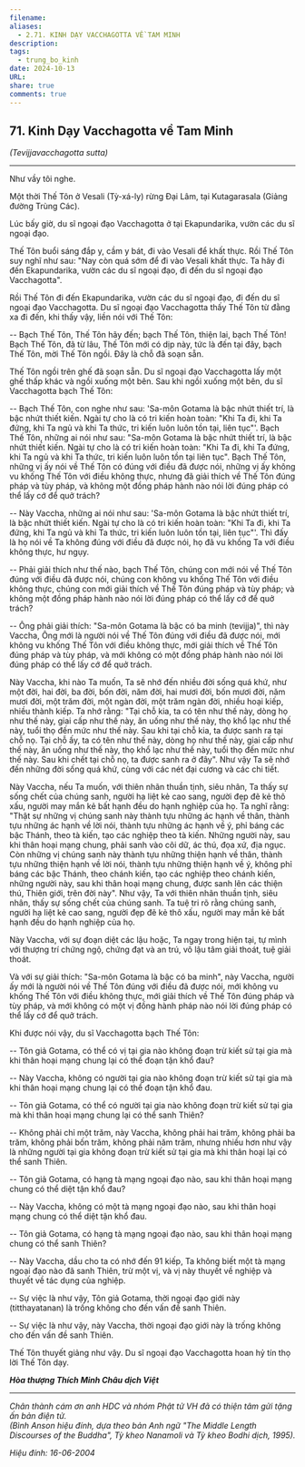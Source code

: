 ```yaml
---
filename: 
aliases:
  - 2.71. KINH DẠY VACCHAGOTTA VỀ TAM MINH
description: 
tags:
  - trung_bo_kinh
date: 2024-10-13
URL: 
share: true
comments: true
---
```

## 71. Kinh Dạy Vacchagotta về Tam Minh  
_(Tevijjavacchagotta sutta)_

---

Như vầy tôi nghe.

Một thời Thế Tôn ở Vesali (Tỳ-xá-ly) rừng Ðại Lâm, tại Kutagarasala (Giảng đường Trùng Các).

Lúc bấy giờ, du sĩ ngoại đạo Vacchagotta ở tại Ekapundarika, vườn các du sĩ ngoại đạo.

Thế Tôn buổi sáng đắp y, cầm y bát, đi vào Vesali để khất thực. Rồi Thế Tôn suy nghĩ như sau: "Nay còn quá sớm để đi vào Vesali khất thực. Ta hãy đi đến Ekapundarika, vườn các du sĩ ngoại đạo, đi đến du sĩ ngoại đạo Vacchagotta".

Rồi Thế Tôn đi đến Ekapundarika, vườn các du sĩ ngoại đạo, đi đến du sĩ ngoại đạo Vacchagotta. Du sĩ ngoại đạo Vacchagotta thấy Thế Tôn từ đằng xa đi đến, khi thấy vậy, liền nói với Thế Tôn:

-- Bạch Thế Tôn, Thế Tôn hãy đến; bạch Thế Tôn, thiện lai, bạch Thế Tôn! Bạch Thế Tôn, đã từ lâu, Thế Tôn mới có dịp này, tức là đến tại đây, bạch Thế Tôn, mời Thế Tôn ngồi. Ðây là chỗ đã soạn sẵn.

Thế Tôn ngồi trên ghế đã soạn sẵn. Du sĩ ngoại đạo Vacchagotta lấy một ghế thấp khác và ngồi xuống một bên. Sau khi ngồi xuống một bên, du sĩ Vacchagotta bạch Thế Tôn:

-- Bạch Thế Tôn, con nghe như sau: 'Sa-môn Gotama là bậc nhứt thiết trí, là bậc nhứt thiết kiến. Ngài tự cho là có tri kiến hoàn toàn: "Khi Ta đi, khi Ta đứng, khi Ta ngủ và khi Ta thức, tri kiến luôn luôn tồn tại, liên tục"'. Bạch Thế Tôn, những ai nói như sau: "Sa-môn Gotama là bậc nhứt thiết trí, là bậc nhứt thiết kiến. Ngài tự cho là có tri kiến hoàn toàn: "Khi Ta đi, khi Ta đứng, khi Ta ngủ và khi Ta thức, tri kiến luôn luôn tồn tại liên tục". Bạch Thế Tôn, những vị ấy nói về Thế Tôn có đúng với điều đã được nói, những vị ấy không vu khống Thế Tôn với điều không thực, nhưng đã giải thích về Thế Tôn đúng pháp và tùy pháp, và không một đồng pháp hành nào nói lời đúng pháp có thể lấy cớ để quở trách?

-- Này Vaccha, những ai nói như sau: 'Sa-môn Gotama là bậc nhứt thiết trí, là bậc nhứt thiết kiến. Ngài tự cho là có tri kiến hoàn toàn: "Khi Ta đi, khi Ta đứng, khi Ta ngủ và khi Ta thức, tri kiến luôn luôn tồn tại, liên tục"'. Thì đấy là họ nói về Ta không đúng với điều đã được nói, họ đã vu khống Ta với điều không thực, hư ngụy.

-- Phải giải thích như thế nào, bạch Thế Tôn, chúng con mới nói về Thế Tôn đúng với điều đã được nói, chúng con không vu khống Thế Tôn với điều không thực, chúng con mới giải thích về Thế Tôn đúng pháp và tùy pháp; và không một đồng pháp hành nào nói lời đúng pháp có thể lấy cớ để quở trách?

-- Ông phải giải thích: "Sa-môn Gotama là bậc có ba minh (tevijja)", thì này Vaccha, Ông mới là người nói về Thế Tôn đúng với điều đã được nói, mới không vu khống Thế Tôn với điều không thực, mới giải thích về Thế Tôn đúng pháp và tùy pháp, và mới không có một đồng pháp hành nào nói lời đúng pháp có thể lấy cớ để quở trách.

Này Vaccha, khi nào Ta muốn, Ta sẽ nhớ đến nhiều đời sống quá khứ, như một đời, hai đời, ba đời, bốn đời, năm đời, hai mươi đời, bốn mươi đời, năm mươi đời, một trăm đời, một ngàn đời, một trăm ngàn đời, nhiều hoại kiếp, nhiều thành kiếp. Ta nhớ rằng: "Tại chỗ kia, ta có tên như thế này, dòng họ như thế này, giai cấp như thế này, ăn uống như thế này, thọ khổ lạc như thế này, tuổi thọ đến mức như thế này. Sau khi tại chỗ kia, ta được sanh ra tại chỗ nọ. Tại chỗ ấy, ta có tên như thế này, dòng họ như thế này, giai cấp như thế này, ăn uống như thế này, thọ khổ lạc như thế này, tuổi thọ đến mức như thế này. Sau khi chết tại chỗ nọ, ta được sanh ra ở đây". Như vậy Ta sẽ nhớ đến những đời sống quá khứ, cùng với các nét đại cương và các chi tiết.

Này Vaccha, nếu Ta muốn, với thiên nhãn thuần tịnh, siêu nhân, Ta thấy sự sống chết của chúng sanh, người hạ liệt kẻ cao sang, người đẹp đẽ kẻ thô xấu, người may mắn kẻ bất hạnh đều do hạnh nghiệp của họ. Ta nghĩ rằng: "Thật sự những vị chúng sanh này thành tựu những ác hạnh về thân, thành tựu những ác hạnh về lời nói, thành tựu những ác hạnh về ý, phỉ báng các bậc Thánh, theo tà kiến, tạo các nghiệp theo tà kiến. Những người này, sau khi thân hoại mạng chung, phải sanh vào cõi dữ, ác thú, đọa xứ, địa ngục. Còn những vị chúng sanh này thành tựu những thiện hạnh về thân, thành tựu những thiện hạnh về lời nói, thành tựu những thiện hạnh về ý, không phỉ báng các bậc Thánh, theo chánh kiến, tạo các nghiệp theo chánh kiến, những người này, sau khi thân hoại mạng chung, được sanh lên các thiện thú, Thiên giới, trên đời này". Như vậy, Ta với thiên nhãn thuần tịnh, siêu nhân, thấy sự sống chết của chúng sanh. Ta tuệ tri rõ rằng chúng sanh, người hạ liệt kẻ cao sang, người đẹp đẽ kẻ thô xấu, người may mắn kẻ bất hạnh đều do hạnh nghiệp của họ.

Này Vaccha, với sự đoạn diệt các lậu hoặc, Ta ngay trong hiện tại, tự mình với thượng trí chứng ngộ, chứng đạt và an trú, vô lậu tâm giải thoát, tuệ giải thoát.

Và với sự giải thích: "Sa-môn Gotama là bậc có ba minh", này Vaccha, người ấy mới là người nói về Thế Tôn đúng với điều đã được nói, mới không vu khống Thế Tôn với điều không thực, mới giải thích về Thế Tôn đúng pháp và tùy pháp, và mới không có một vị đồng hành pháp nào nói lời đúng pháp có thể lấy cớ để quở trách.

Khi được nói vậy, du sĩ Vacchagotta bạch Thế Tôn:

-- Tôn giả Gotama, có thể có vị tại gia nào không đoạn trừ kiết sử tại gia mà khi thân hoại mạng chung lại có thể đoạn tận khổ đau?

-- Này Vaccha, không có người tại gia nào không đoạn trừ kiết sử tại gia mà khi thân hoại mạng chung lại có thể đoạn tận khổ đau.

-- Tôn giả Gotama, có thể có người tại gia nào không đoạn trừ kiết sử tại gia mà khi thân hoại mạng chung lại có thể sanh Thiên?

-- Không phải chỉ một trăm, này Vaccha, không phải hai trăm, không phải ba trăm, không phải bốn trăm, không phải năm trăm, nhưng nhiều hơn như vậy là những người tại gia không đoạn trừ kiết sử tại gia mà khi thân hoại lại có thể sanh Thiên.

-- Tôn giả Gotama, có hạng tà mạng ngoại đạo nào, sau khi thân hoại mạng chung có thể diệt tận khổ đau?

-- Này Vaccha, không có một tà mạng ngoại đạo nào, sau khi thân hoại mạng chung có thể diệt tận khổ đau.

-- Tôn giả Gotama, có hạng tà mạng ngoại đạo nào, sau khi thân hoại mạng chung có thể sanh Thiên?

-- Này Vaccha, dầu cho ta có nhớ đến 91 kiếp, Ta không biết một tà mạng ngoại đạo nào đã sanh Thiên, trừ một vị, và vị này thuyết về nghiệp và thuyết về tác dụng của nghiệp.

-- Sự việc là như vậy, Tôn giả Gotama, thời ngoại đạo giới này (titthayatanan) là trống không cho đến vấn đề sanh Thiên.

-- Sự việc là như vậy, này Vaccha, thời ngoại đạo giới này là trống không cho đến vấn đề sanh Thiên.

Thế Tôn thuyết giảng như vậy. Du sĩ ngoại đạo Vacchagotta hoan hỷ tín thọ lời Thế Tôn dạy.

**_Hòa thượng Thích Minh Châu dịch Việt_**

---

_Chân thành cám ơn anh HDC và nhóm Phật tử VH đã có thiện tâm gửi tặng ấn bản điện tử.  
(Bình Anson hiệu đính, dựa theo bản Anh ngữ "The Middle Length Discourses of the Buddha", Tỳ kheo Nanamoli và Tỳ kheo Bodhi dịch, 1995)._

_Hiệu đính: 16-06-2004_